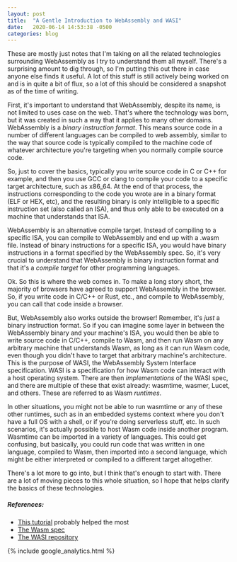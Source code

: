 ```yaml
---
layout: post
title:  "A Gentle Introduction to WebAssembly and WASI"
date:   2020-06-14 14:53:38 -0500
categories: blog
---
```

These are mostly just notes that I'm taking on all the related technologies surrounding WebAssembly as I try to understand them all myself. There's a surprising amount to dig through, so I'm putting this out there in case anyone else finds it useful. A lot of this stuff is still actively being worked on and is in quite a bit of flux, so a lot of this should be considered a snapshot as of the time of writing.

First, it's important to understand that WebAssembly, despite its name, is not limited to uses case on the web. That's where the technology was born, but it was created in such a way that it applies to many other domains. WebAssembly is a _binary instruction format_. This means source code in a number of different languages can be compiled to web assembly, similar to the way that source code is typically compiled to the machine code of whatever architecture you're targeting when you normally compile source code. 

So, just to cover the basics, typically you write source code in C or C++ for example, and then you use GCC or clang to compile your code to a specific target architecture, such as x86_64. At the end of that process, the instructions corresponding to the code you wrote are in a binary format (ELF or HEX, etc), and the resulting binary is only intelligible to a specific instruction set (also called an ISA), and thus only able to be executed on a machine that understands that ISA. 

WebAssembly is an alternative compile target. Instead of compiling to a specific ISA, you can compile to WebAssembly and end up with a .wasm file. Instead of binary instructions for a specific ISA, you would have binary instructions in a format specified by the WebAssembly spec. So, it's very crucial to understand that WebAssembly is binary instruction format and that it's a *compile target* for other programming languages.

Ok. So this is where the web comes in. To make a long story short, the majority of browsers have agreed to support WebAssembly in the browser. So, if you write code in C/C++ or Rust, etc., and compile to WebAssembly, you can call that code inside a browser.

But, WebAssembly also works outside the browser! Remember, it's *just* a binary instruction format. So if you can imagine some layer in between the WebAssembly binary and your machine's ISA, you would then be able to write source code in C/C++, compile to Wasm, and then run Wasm on any arbitrary machine that understands Wasm, as long as it can run Wasm code, even though you didn't have to target that arbitrary machine's architecture. This is the purpose of WASI, the WebAssembly System Interface specification. WASI is a specification for how Wasm code can interact with a host operating system. There are then *implementations* of the WASI spec, and there are multiple of these that exist already: wasmtime, wasmer, Lucet, and others. These are referred to as Wasm *runtimes*.

In other situations, you might not be able to run wasmtime or any of these other runtimes, such as in an embedded systems context where you don't have a full OS with a shell, or if you're doing serverless stuff, etc. In such scenarios, it's actually possible to host Wasm code inside another program. Wasmtime can be imported in a variety of languages. This could get confusing, but basically, you could run code that was written in one language, compiled to Wasm, then imported into a second language, which might be either interpreted or compiled to a different target altogether.

There's a lot more to go into, but I think that's enough to start with. There are a lot of moving pieces to this whole situation, so I hope that helps clarify the basics of these technologies.

##### References:
* [This tutorial](https://github.com/bytecodealliance/wasmtime/blob/master/docs/WASI-tutorial.md) probably helped the most
* [The Wasm spec](https://webassembly.github.io/spec/core/intro/introduction.html)
* [The WASI repository](https://github.com/WebAssembly/WASI)

{% include google_analytics.html %}
